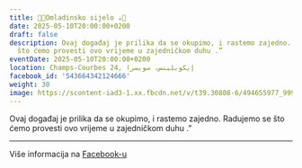 ```yaml
---
title: 🍫🍪Omladinsko sijelo ☕️🍩
date: 2025-05-10T20:00:00+0200
draft: false
description: Ovaj događaj je prilika da se okupimo, i rastemo zajedno. Radujemo se
  što ćemo provesti ovo vrijeme u zajedničkom duhu .”
eventDate: 2025-05-10T20:00:00+0200
location: Champs-Courbes 24, ‏إيكوبلينس‏، ‏سويسرا‏
facebook_id: '543664342124666'
weight: 30
image: https://scontent-iad3-1.xx.fbcdn.net/v/t39.30808-6/494655977_999846225609310_4487878895912218163_n.jpg?_nc_cat=107&ccb=1-7&_nc_sid=9e60e4&_nc_ohc=f99vhzwkAtQQ7kNvwEOQsIj&_nc_oc=AdlFEzgQaxpGLicHfndhcR7D3c2M2yTcz33rEu90iNjofY1upEUpQnEfbLpyFsaGWh4&_nc_zt=23&_nc_ht=scontent-iad3-1.xx&edm=ABTKTjYEAAAA&_nc_gid=GOlzXnlqMdksu4H9Zje7yQ&oh=00_AfZ794J5KhSsCb0iu7HbQ_ihJ1lA8-17HfRxi0j_H-gE6g&oe=68DE6C98
---
```


Ovaj događaj je prilika da se okupimo, i rastemo zajedno. Radujemo se što ćemo provesti ovo vrijeme u zajedničkom duhu .”

---

Više informacija na [Facebook-u](https://facebook.com/events/543664342124666)